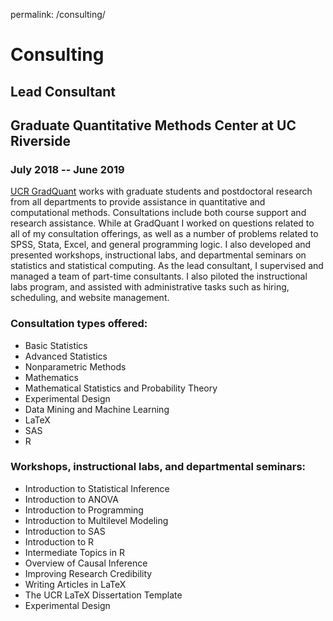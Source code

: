 permalink: /consulting/

# Consulting

## Lead Consultant
## Graduate Quantitative Methods Center at UC Riverside 
### July 2018 -- June 2019

<a href="https://gradquant.ucr.edu/" target="blank">UCR GradQuant</a> works with graduate students and postdoctoral research from all departments to provide assistance in quantitative and computational methods. Consultations include both course support and research assistance. While at GradQuant I worked on questions related to all of my consultation offerings, as well as a number of problems related to SPSS, Stata, Excel, and general programming logic. I also developed and presented workshops, instructional labs, and departmental seminars on statistics and statistical computing. As the lead consultant, I supervised and managed a team of part-time consultants. I also piloted the instructional labs program, and assisted with administrative tasks such as hiring, scheduling, and website management.

### Consultation types offered: 
- Basic Statistics
- Advanced Statistics
- Nonparametric Methods
- Mathematics
- Mathematical Statistics and Probability Theory
- Experimental Design
- Data Mining and Machine Learning
- LaTeX
- SAS
- R

### Workshops, instructional labs, and departmental seminars: 
- Introduction to Statistical Inference
- Introduction to ANOVA
- Introduction to Programming 
- Introduction to Multilevel Modeling
- Introduction to SAS
- Introduction to R
- Intermediate Topics in R
- Overview of Causal Inference
- Improving Research Credibility
- Writing Articles in LaTeX
- The UCR LaTeX Dissertation Template
- Experimental Design
